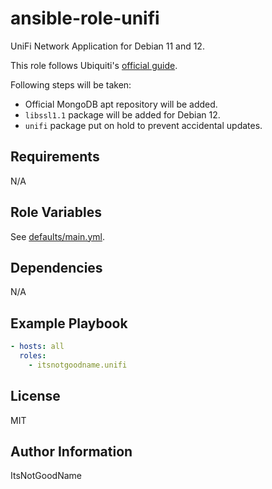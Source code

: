 # ansible-role-unifi

UniFi Network Application for Debian 11 and 12.

This role follows Ubiquiti's [official guide](https://help.ui.com/hc/en-us/articles/220066768-UniFi-Network-How-to-Install-and-Update-via-APT-on-Debian-or-Ubuntu).

Following steps will be taken:

- Official MongoDB apt repository will be added.
- `libssl1.1` package will be added for Debian 12.
- `unifi` package put on hold to prevent accidental updates.

## Requirements

N/A

## Role Variables

See [defaults/main.yml](defaults/main.yml).

## Dependencies

N/A

## Example Playbook

```yaml
- hosts: all
  roles:
    - itsnotgoodname.unifi
```

## License

MIT

## Author Information

ItsNotGoodName
